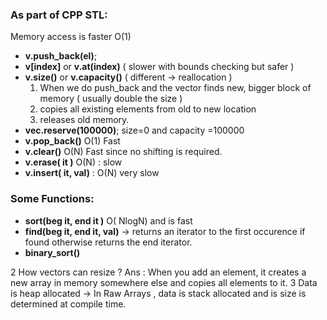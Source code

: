 
### As part of CPP STL:
Memory access is faster O(1)

- **v.push_back(el)**;
- **v[index]** or **v.at(index)** ( slower with bounds checking but safer )
- **v.size()** or **v.capacity()** ( different -> reallocation )
  1. When we do push_back and the vector finds new, bigger block of memory ( usually double the size ) 
  2. copies all existing elements from old to new location
  3. releases old memory.
- **vec.reserve(100000)**; size=0 and capacity =100000
- **v.pop_back()** O(1) Fast
- **v.clear()** O(N) Fast since no shifting is required. 
- **v.erase( it )** O(N) : slow 
- **v.insert( it, val)** : O(N) very slow

### Some Functions:
- **sort(beg it, end it )** O( NlogN) and is fast
- **find(beg it, end it, val)** -> returns an iterator to the first occurence if found otherwise returns the end iterator.
- **binary_sort()**


2 How vectors can resize ? 
Ans : When you add an element, it creates a new array in memory somewhere else and copies all elements to it. 
3 Data is heap allocated -> In Raw Arrays , data is stack allocated and is size is determined at compile time. 